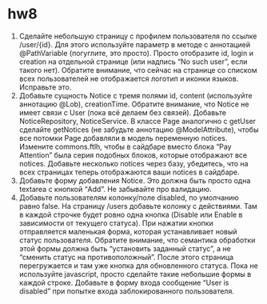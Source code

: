 # hw8

1. Сделайте небольшую страницу с профилем пользователя по ссылке /user/{id}. Для этого используйте параметр в методе с аннотацией @PathVariable (погуглите, это просто). Просто отобразите id, login и creation на отдельной странице (или надпись “No such user”, если такого нет). Обратите внимание, что сейчас на странице со списком всех пользователей не отображается логотип и иконки языков. Исправьте это.
2. Добавьте сущность Notice с тремя полями id, content (используйте аннотацию @Lob), creationTime. Обратите внимание, что Notice не имеет связи с User (пока всё делаем без связей). Добавьте NoticeRepository, NoticeService. В классе Page аналогично с getUser сделайте getNotices (не забудьте аннотацию @ModelAttribute), чтобы все потомки Page добавляли в модель переменную notices. Измените commons.ftlh, чтобы в сайдбаре вместо блока “Pay Attention” была серия подобных блоков, которые отображают все notices. Добавьте несколько notices через базу, убедитесь, что на всех страницах теперь отображаются ваши notices в сайдбаре.
3. Добавьте форму добавления Notice. Это должна быть просто одна textarea с кнопкой “Add”. Не забывайте про валидацию.
4. Добавьте пользователям колонку/поле disabled, по умолчанию равно false. На страницу /users добавьте колонку с действиями. Там в каждой строчке будет ровно одна кнопка (Disable или Enable в зависимости от текущего статуса). При нажатии кнопки отправляется маленькая форма, которая устанавливает новый статус пользователя. Обратите внимание, что семантика обработки этой формы должна быть “установить заданный статус”, а не “сменить статус на противоположный”. После этого страница перегружается и там уже кнопка для обновленного статуса. Пока не используйте javascript, просто сделайте такие небольшие формы в каждой строке. Добавьте в форму входа сообщение “User is disabled” при попытке входа заблокированного пользователя.
